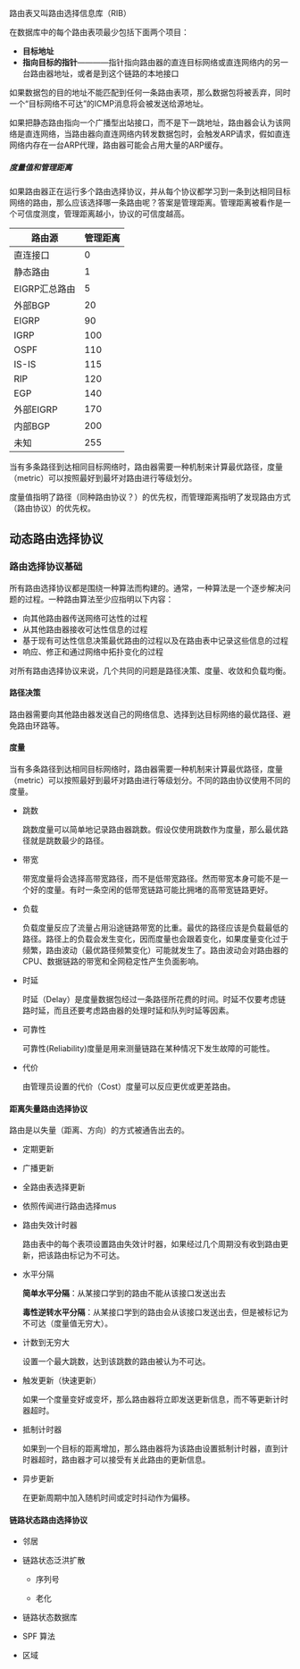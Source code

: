 <!--markdown-->
路由表又叫路由选择信息库（RIB）

在数据库中的每个路由表项最少包括下面两个项目：
* **目标地址**
* **指向目标的指针**————指针指向路由器的直连目标网络或直连网络内的另一台路由器地址，或者是到这个链路的本地接口

如果数据包的目的地址不能匹配到任何一条路由表项，那么数据包将被丢弃，同时一个“目标网络不可达”的ICMP消息将会被发送给源地址。

如果把静态路由指向一个广播型出站接口，而不是下一跳地址，路由器会认为该网络是直连网络，当路由器向直连网络内转发数据包时，会触发ARP请求，假如直连网络内存在一台ARP代理，路由器可能会占用大量的ARP缓存。

##### 度量值和管理距离

如果路由器正在运行多个路由选择协议，并从每个协议都学习到一条到达相同目标网络的路由，那么应该选择哪一条路由呢？答案是管理距离。管理距离被看作是一个可信度测度，管理距离越小，协议的可信度越高。

|路由源|管理距离|
|-----|------|
|直连接口|0|
|静态路由|1|
|EIGRP汇总路由|5|
|外部BGP|20|
|EIGRP|90|
|IGRP|100|
|OSPF|110|
|IS-IS|115|
|RIP|120|
|EGP|140|
|外部EIGRP|170|
|内部BGP|200|
|未知|255|

当有多条路径到达相同目标网络时，路由器需要一种机制来计算最优路径，度量（metric）可以按照最好到最坏对路由进行等级划分。

度量值指明了路径（同种路由协议？）的优先权，而管理距离指明了发现路由方式（路由协议）的优先权。

## 动态路由选择协议

### 路由选择协议基础

所有路由选择协议都是围绕一种算法而构建的。通常，一种算法是一个逐步解决问题的过程。一种路由算法至少应指明以下内容：

- 向其他路由器传送网络可达性的过程
- 从其他路由器接收可达性信息的过程
- 基于现有可达性信息决策最优路由的过程以及在路由表中记录这些信息的过程
- 响应、修正和通过网络中拓扑变化的过程

对所有路由选择协议来说，几个共同的问题是路径决策、度量、收敛和负载均衡。

#### 路径决策

路由器需要向其他路由器发送自己的网络信息、选择到达目标网络的最优路径、避免路由环路等。

#### 度量

当有多条路径到达相同目标网络时，路由器需要一种机制来计算最优路径，度量（metric）可以按照最好到最坏对路由进行等级划分。不同的路由协议使用不同的度量。

- 跳数

  跳数度量可以简单地记录路由器跳数。假设仅使用跳数作为度量，那么最优路径就是跳数最少的路径。
  
- 带宽

  带宽度量将会选择高带宽路径，而不是低带宽路径。然而带宽本身可能不是一个好的度量。有时一条空闲的低带宽链路可能比拥堵的高带宽链路更好。
  
- 负载

  负载度量反应了流量占用沿途链路带宽的比重。最优的路径应该是负载最低的路径。路径上的负载会发生变化，因而度量也会跟着变化，如果度量变化过于频繁，路由波动（最优路径频繁变化）可能就发生了。路由波动会对路由器的CPU、数据链路的带宽和全网稳定性产生负面影响。
  
- 时延

  时延（Delay）是度量数据包经过一条路径所花费的时间。时延不仅要考虑链路时延，而且还要考虑路由器的处理时延和队列时延等因素。
  
- 可靠性

  可靠性(Reliability)度量是用来测量链路在某种情况下发生故障的可能性。
  
- 代价

  由管理员设置的代价（Cost）度量可以反应更优或更差路由。

#### 距离失量路由选择协议

路由是以失量（距离、方向）的方式被通告出去的。

- 定期更新

- 广播更新

- 全路由表选择更新

- 依照传闻进行路由选择mus

- 路由失效计时器
    
    路由表中的每个表项设置路由失效计时器，如果经过几个周期没有收到路由更新，把该路由标记为不可达。
    
- 水平分隔

    **简单水平分隔**：从某接口学到的路由不能从该接口发送出去
    
    **毒性逆转水平分隔**：从某接口学到的路由会从该接口发送出去，但是被标记为不可达（度量值无穷大）。
    
- 计数到无穷大
    
    设置一个最大跳数，达到该跳数的路由被认为不可达。
    
- 触发更新（快速更新）
    
    如果一个度量变好或变坏，那么路由器将立即发送更新信息，而不等更新计时器超时。
    
- 抵制计时器

    如果到一个目标的距离增加，那么路由器将为该路由设置抵制计时器，直到计时器超时，路由器才可以接受有关此路由的更新信息。

- 异步更新
    
    在更新周期中加入随机时间或定时抖动作为偏移。
    
#### 链路状态路由选择协议

- 邻居
    
- 链路状态泛洪扩散

    - 序列号
    
    - 老化
    
- 链路状态数据库

- SPF 算法

- 区域	